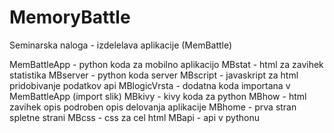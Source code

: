 # MemoryBattle
Seminarska naloga - izdelelava aplikacije (MemBattle)

MemBattleApp - python koda za mobilno aplikacijo
MBstat - html za zavihek statistika
MBserver - python koda server
MBscript - javaskript za html pridobivanje podatkov api
MBlogicVrsta - dodatna koda importana v MemBattleApp (import slik)
MBkivy - kivy koda za python 
MBhow - html zavihek opis podroben opis delovanja aplikacije
MBhome - prva stran spletne strani 
MBcss - css za cel html
MBapi - api v pythonu 
